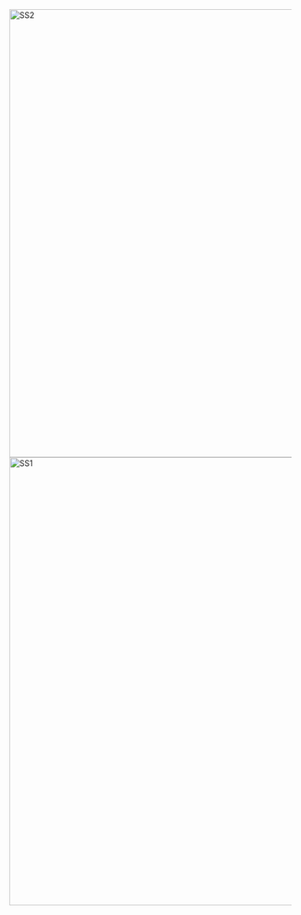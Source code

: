 <img width="1280" height="800" alt="SS2" src="https://github.com/user-attachments/assets/86e0beca-f418-47e0-a56d-e3ae4d53d9fe" />
<img width="1280" height="800" alt="SS1" src="https://github.com/user-attachments/assets/19eaae8c-fd75-42b7-b244-3b201e3b6c52" />
